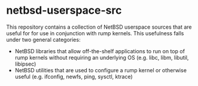 netbsd-userspace-src
====================

This repository contains a collection of NetBSD userspace sources
that are useful for for use in conjunction with rump kernels.
This usefulness falls under two general categories:

* NetBSD libraries that allow off-the-shelf applications to run on top of
  rump kernels without requiring an underlying OS (e.g. libc, libm,
  libutil, libipsec)
* NetBSD utilities that are used to configure a rump kernel or otherwise
  useful (e.g. ifconfig, newfs, ping, sysctl, ktrace)
